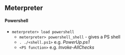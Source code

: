 ## Meterpreter
#### Powershell
* `meterpreter> load powershell`
  * `meterpreter> powershell_shell` - gives a PS shell
  * `. ./<shell.ps1>` e.g. _PowerUp.ps1_
  * `<PS function>` e.g. _Invoke-AllChecks_
